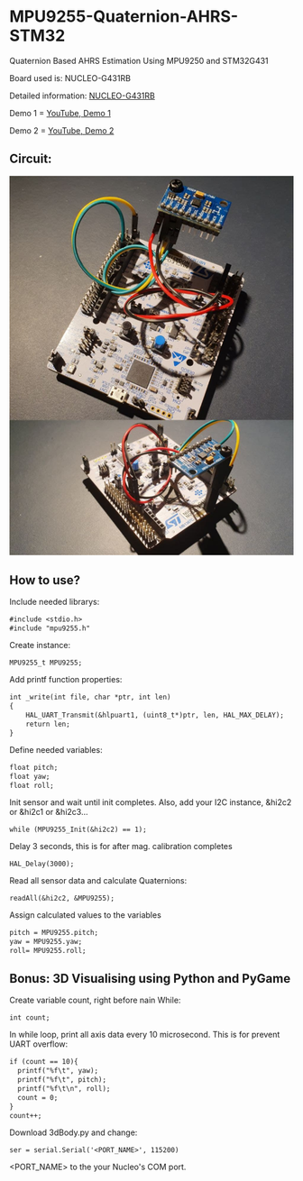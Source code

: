 # MPU9255-Quaternion-AHRS-STM32
Quaternion Based AHRS Estimation Using MPU9250 and STM32G431

Board used is: NUCLEO-G431RB

Detailed information: [NUCLEO-G431RB](https://www.st.com/en/evaluation-tools/nucleo-g431rb.html#overview)

Demo 1 = [YouTube, Demo 1](https://www.youtube.com/watch?v=jB_gVwflhkY)

Demo 2 = [YouTube, Demo 2](https://ibrahimcahitozdemir.com/2022/01/08/quaternion-based-ahrs-estimation-using-mpu9250-and-stm32g431/)

## Circuit:

![](https://raw.githubusercontent.com/ibrahimcahit/MPU9255-Quaternion-AHRS-STM32/main/MPU9250%20NEW/photo_2022-01-08_06-23-47.jpg)

## How to use?

Include needed librarys:

```
#include <stdio.h>
#include "mpu9255.h"
```

Create instance:

```
MPU9255_t MPU9255;
```

Add printf function properties:

```
int _write(int file, char *ptr, int len)
{
	HAL_UART_Transmit(&hlpuart1, (uint8_t*)ptr, len, HAL_MAX_DELAY);
	return len;
}
```

Define needed variables:

```
float pitch;
float yaw;
float roll;
```

Init sensor and wait until init completes.
Also, add your I2C instance, &hi2c2 or &hi2c1 or &hi2c3...

```
while (MPU9255_Init(&hi2c2) == 1);
```

Delay 3 seconds, this is for after mag. calibration completes

```
HAL_Delay(3000);
```

Read all sensor data and calculate Quaternions:

```
readAll(&hi2c2, &MPU9255);
```

Assign calculated values to the variables

```
pitch = MPU9255.pitch;
yaw = MPU9255.yaw;
roll= MPU9255.roll;
```

## Bonus: 3D Visualising using Python and PyGame

Create variable count, right before nain While:

```
int count;
```

In while loop, print all axis data every 10 microsecond. This is for prevent UART overflow:

```
if (count == 10){
  printf("%f\t", yaw);
  printf("%f\t", pitch);
  printf("%f\t\n", roll);
  count = 0;
}
count++;
```

Download 3dBody.py and change: 

```
ser = serial.Serial('<PORT_NAME>', 115200)
```

<PORT_NAME> to the your Nucleo's COM port. 
